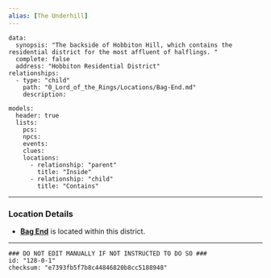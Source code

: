 ```yaml
---
alias: [The Underhill]
---
```

```RpgManagerData
data: 
  synopsis: "The backside of Hobbiton Hill, which contains the residential district for the most affluent of halflings. "
  complete: false
  address: "Hobbiton Residential District"
relationships: 
  - type: "child"
    path: "0_Lord_of_the_Rings/Locations/Bag-End.md"
    description: 
```
```RpgManager
models: 
  header: true
  lists: 
    pcs: 
    npcs: 
    events: 
    clues: 
    locations: 
      - relationship: "parent"
        title: "Inside"
      - relationship: "child"
        title: "Contains"
```
---
### Location Details
 - **[Bag End](Bag-End.md)** is located within this district.

---
```RpgManagerID
### DO NOT EDIT MANUALLY IF NOT INSTRUCTED TO DO SO ###
id: "128-0-1"
checksum: "e7393fb5f7b8c44846820b8cc5188948"
```

